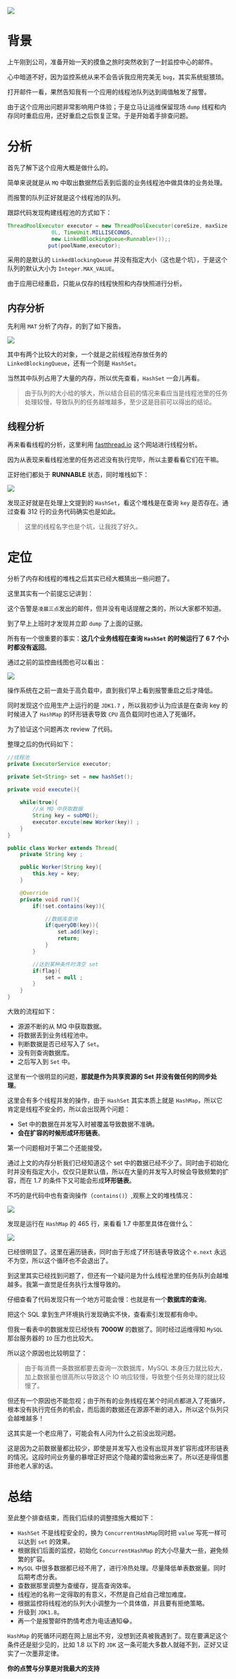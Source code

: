 

![](https://ws1.sinaimg.cn/large/006tNbRwly1fwztw0m8okj31hc0u0tbz.jpg)

# 背景

上午刚到公司，准备开始一天的摸鱼之旅时突然收到了一封监控中心的邮件。

心中暗道不好，因为监控系统从来不会告诉我应用完美无 `bug`，其实系统挺猥琐。



打开邮件一看，果然告知我有一个应用的线程池队列达到阈值触发了报警。

由于这个应用出问题非常影响用户体验；于是立马让运维保留现场 `dump` 线程和内存同时重启应用，还好重启之后恢复正常。于是开始着手排查问题。

<!--more-->

# 分析

首先了解下这个应用大概是做什么的。

简单来说就是从 `MQ` 中取出数据然后丢到后面的业务线程池中做具体的业务处理。

而报警的队列正好就是这个线程池的队列。



跟踪代码发现构建线程池的方式如下：

```java
ThreadPoolExecutor executor = new ThreadPoolExecutor(coreSize, maxSize,
              0L, TimeUnit.MILLISECONDS,
              new LinkedBlockingQueue<Runnable>());;
             put(poolName,executor);
```

采用的是默认的 `LinkedBlockingQueue` 并没有指定大小（这也是个坑），于是这个队列的默认大小为 `Integer.MAX_VALUE`。

由于应用已经重启，只能从仅存的线程快照和内存快照进行分析。



## 内存分析

先利用 `MAT` 分析了内存，的到了如下报告。



![](https://ws2.sinaimg.cn/large/006tNbRwly1fwzum85fz9j30n30hsadh.jpg)



其中有两个比较大的对象，一个就是之前线程池存放任务的 `LinkedBlockingQueue`，还有一个则是 `HashSet`。



当然其中队列占用了大量的内存，所以优先查看，`HashSet` 一会儿再看。



>  由于队列的大小给的够大，所以结合目前的情况来看应当是线程池里的任务处理较慢，导致队列的任务越堆越多，至少这是目前可以得出的结论。



## 线程分析

再来看看线程的分析，这里利用 [fastthread.io](http://fastthread.io/index.jsp) 这个网站进行线程分析。

因为从表现来看线程池里的任务迟迟没有执行完毕，所以主要看看它们在干嘛。



正好他们都处于 **RUNNABLE** 状态，同时堆栈如下：



![](https://ws1.sinaimg.cn/large/006tNbRwly1fwzwvpjxzpj30ob08q76a.jpg)

发现正好就是在处理上文提到的 `HashSet`，看这个堆栈是在查询 `key` 是否存在。通过查看 312 行的业务代码确实也是如此。



> 这里的线程名字也是个坑，让我找了好久。



# 定位

分析了内存和线程的堆栈之后其实已经大概猜出一些问题了。



这里其实有一个前提忘记讲到：

这个告警是`凌晨三点`发出的邮件，但并没有电话提醒之类的，所以大家都不知道。

到了早上上班时才发现并立即 `dump` 了上面的证据。



所有有一个很重要的事实：**这几个业务线程在查询 `HashSet` 的时候运行了 6 7 个小时都没有返回**。



通过之前的监控曲线图也可以看出：

![](https://ws3.sinaimg.cn/large/006tNbRwly1fwzx8rod8yj30f405cmyh.jpg)

操作系统在之前一直处于高负载中，直到我们早上看到报警重启之后才降低。



同时发现这个应用生产上运行的是 `JDK1.7` ，所以我初步认为应该是在查询 key 的时候进入了 `HashMap` 的环形链表导致 `CPU` 高负载同时也进入了死循环。



为了验证这个问题再次 review 了代码。



整理之后的伪代码如下：

```java
//线程池
private ExecutorService executor;

private Set<String> set = new hashSet();

private void execute(){
	
	while(true){
		//从 MQ 中获取数据
		String key = subMQ();
		executor.excute(new Worker(key)) ;
	}
}

public class Worker extends Thread{
	private String key ;

	public Worker(String key){
		this.key = key;
	}

	@Override
	private void run(){
		if(!set.contains(key)){

			//数据库查询
			if(queryDB(key)){
				set.add(key);
				return;
			}
		}

		//达到某种条件时清空 set
		if(flag){
			set = null ;
		}
	}	
}
```

大致的流程如下：

- 源源不断的从 MQ 中获取数据。
- 将数据丢到业务线程池中。
- 判断数据是否已经写入了 `Set`。
- 没有则查询数据库。
- 之后写入到 `Set` 中。



这里有一个很明显的问题，**那就是作为共享资源的 Set 并没有做任何的同步处理**。

这里会有多个线程并发的操作，由于 `HashSet` 其实本质上就是 `HashMap`，所以它肯定是线程不安全的，所以会出现两个问题：



- Set 中的数据在并发写入时被覆盖导致数据不准确。
- **会在扩容的时候形成环形链表**。

第一个问题相对于第二个还能接受。



通过上文的内存分析我们已经知道这个 set 中的数据已经不少了。同时由于初始化时并没有指定大小，仅仅只是默认值，所以在大量的并发写入时候会导致频繁的扩容，而在 1.7 的条件下又可能会形成**环形链表**。



不巧的是代码中也有查询操作（`contains()`）,观察上文的堆栈情况：

![](https://ws1.sinaimg.cn/large/006tNbRwly1fwzwvpjxzpj30ob08q76a.jpg)

发现是运行在 `HashMap` 的 465 行，来看看 1.7 中那里具体在做什么：

![](https://ws2.sinaimg.cn/large/006tNbRwly1fwzy1tp1ftj30rd08ct9x.jpg)

已经很明显了。这里在遍历链表，同时由于形成了环形链表导致这个 `e.next` 永远不为空，所以这个循环也不会退出了。



到这里其实已经找到问题了，但还有一个疑问是为什么线程池里的任务队列会越堆越多。我第一直觉是任务执行太慢导致的。



仔细查看了代码发现只有一个地方可能会慢：也就是有一个**数据库的查询**。



把这个 SQL 拿到生产环境执行发现确实不快，查看索引发现都有命中。



但我一看表中的数据发现已经快有 **7000W** 的数据了。同时经过运维得知 `MySQL` 那台服务器的 `IO` 压力也比较大。

所以这个原因也比较明显了：

>  由于每消费一条数据都要去查询一次数据库，MySQL 本身压力就比较大，加上数据量也很高所以导致这个 IO 响应较慢，导致整个任务处理的就比较慢了。

但还有一个原因也不能忽视；由于所有的业务线程在某个时间点都进入了死循环，根本没有执行完任务的机会，而后面的数据还在源源不断的进入，所以这个队列只会越堆越多！



这其实是一个老应用了，可能会有人问为什么之前没出现问题。

这是因为之前数据量都比较少，即使是并发写入也没有出现并发扩容形成环形链表的情况。这段时间业务量的暴增正好把这个隐藏的雷给揪出来了。所以还是得信墨菲他老人家的话。



# 总结



至此整个排查结束，而我们后续的调整措施大概如下：

- `HashSet` 不是线程安全的，换为 `ConcurrentHashMap`同时把 `value` 写死一样可以达到 `set` 的效果。
- 根据我们后面的监控，初始化 `ConcurrentHashMap` 的大小尽量大一些，避免频繁的扩容。
- `MySQL` 中很多数据都已经不用了，进行冷热处理。尽量降低单表数据量。同时后期考虑分表。
- 查数据那里调整为查缓存，提高查询效率。
- 线程池的名称一定得取的有意义，不然是自己给自己增加难度。
- 根据监控将线程池的队列大小调整为一个具体值，并且要有拒绝策略。
- 升级到 `JDK1.8`。
- 再一个是报警邮件酌情考虑为电话通知😂。



`HashMap` 的死循环问题在网上层出不穷，没想到还真被我遇到了。现在要满足这个条件还是挺少见的，比如 1.8 以下的 `JDK` 这一条可能大多数人就碰不到，正好又证实了一次墨菲定律。

**你的点赞与分享是对我最大的支持**